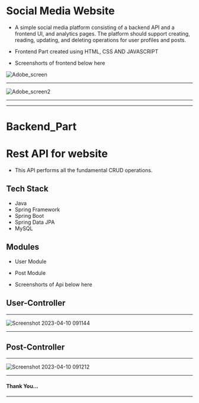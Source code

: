 # Social Media Website

* A simple social media platform consisting of a backend API and a frontend UI, and analytics pages. The platform should support creating,
  reading, updating, and deleting operations for user profiles and posts.

* Frontend Part created using HTML, CSS AND JAVASCRIPT

* Screenshorts of frontend below here

![Adobe_screen](https://user-images.githubusercontent.com/101573398/230819964-f366a7be-53fd-4772-8e2d-b74945791a31.png)

---

![Adobe_screen2](https://user-images.githubusercontent.com/101573398/230820148-b359d91c-247b-4182-830d-c8b1c7c033eb.png)

---
---

# Backend_Part

# Rest API for website

* This API performs all the fundamental CRUD operations.

## Tech Stack

* Java
* Spring Framework
* Spring Boot
* Spring Data JPA
* MySQL

## Modules

* User Module
* Post Module

* Screenshorts of Api below here

##  User-Controller

---

![Screenshot 2023-04-10 091144](https://user-images.githubusercontent.com/101573398/230821296-fc0f314f-1e1d-4a33-baa6-2382c087a513.png)

---

##  Post-Controller

---

![Screenshot 2023-04-10 091212](https://user-images.githubusercontent.com/101573398/230821390-45da9dc0-69cc-4289-8c24-0c9f8099760c.png)

---


#### Thank You...

---

